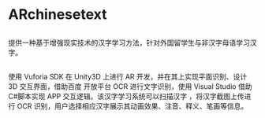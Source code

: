 # ARchinesetext
##
提供一种基于增强现实技术的汉字学习方法，针对外国留学生与非汉字母语学习汉字。
##
使用 Vuforia SDK 在 Unity3D 上进行 AR 开发，并在其上实现平面识别、设计 3D 交互界面，借助百度
开放平台 OCR 进行文字识别，使用 Visual Studio 借助 C#脚本实现 APP 交互逻辑。该汉字学习系统可以扫描汉字
，将汉字截图上传进行 OCR 识别，用户选择相应汉字展示其动画效果、注音、释义、笔画等信息。

